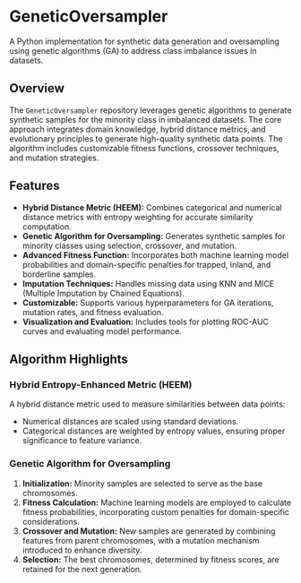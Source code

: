# GeneticOversampler
A Python implementation for synthetic data generation and oversampling using genetic algorithms (GA) to address class imbalance issues in datasets.

## Overview
The `GeneticOversampler` repository leverages genetic algorithms to generate synthetic samples for the minority class in imbalanced datasets. The core approach integrates domain knowledge, hybrid distance metrics, and evolutionary principles to generate high-quality synthetic data points. The algorithm includes customizable fitness functions, crossover techniques, and mutation strategies.

## Features
- **Hybrid Distance Metric (HEEM):** Combines categorical and numerical distance metrics with entropy weighting for accurate similarity computation.
- **Genetic Algorithm for Oversampling:** Generates synthetic samples for minority classes using selection, crossover, and mutation.
- **Advanced Fitness Function:** Incorporates both machine learning model probabilities and domain-specific penalties for trapped, inland, and borderline samples.
- **Imputation Techniques:** Handles missing data using KNN and MICE (Multiple Imputation by Chained Equations).
- **Customizable:** Supports various hyperparameters for GA iterations, mutation rates, and fitness evaluation.
- **Visualization and Evaluation:** Includes tools for plotting ROC-AUC curves and evaluating model performance.

## Algorithm Highlights
### Hybrid Entropy-Enhanced Metric (HEEM)
A hybrid distance metric used to measure similarities between data points:
- Numerical distances are scaled using standard deviations.
- Categorical distances are weighted by entropy values, ensuring proper significance to feature variance.

### Genetic Algorithm for Oversampling
1. **Initialization:** Minority samples are selected to serve as the base chromosomes.  
2. **Fitness Calculation:** Machine learning models are employed to calculate fitness probabilities, incorporating custom penalties for domain-specific considerations.  
3. **Crossover and Mutation:** New samples are generated by combining features from parent chromosomes, with a mutation mechanism introduced to enhance diversity.  
4. **Selection:** The best chromosomes, determined by fitness scores, are retained for the next generation.  

